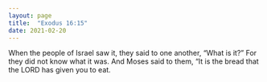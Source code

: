 ```yaml
---
layout: page
title:  "Exodus 16:15"
date: 2021-02-20
---
```

When the people of Israel saw it, they said to one another, “What is it?” For they did not know what it was. And Moses said to them, “It is the bread that the LORD has given you to eat.
